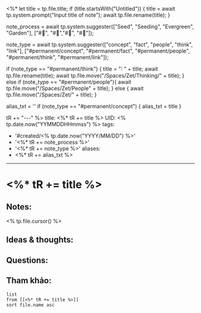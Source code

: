 <%* 
  let title = tp.file.title;
  if (title.startsWith("Untitled")) {
  	title = await tp.system.prompt("Input title of note");
    await tp.file.rename(title);
  }

  note_process = await tp.system.suggester(["Seed", "Seeding", "Evergreen", "Garden"], ["#🥜", "#🌱","#🌲", "#🏡"]);

  note_type = await tp.system.suggester(["concept", "fact", "people", "think", "link"], ["#permanent/concept", "#permanent/fact", "#permanent/people", "#permanent/think", "#permanent/link"]);
  
  if (note_type == "#permanent/think") {
    title = "❕ " + title;
    await tp.file.rename(title);
	await tp.file.move("/Spaces/Zet/Thinking/" + title);
  }
  else if (note_type == "#permanent/people"){
    await tp.file.move("/Spaces/Zet/People" + title);
  }
  else {
    await tp.file.move("/Spaces/Zet/" + title);
  }

  alias_txt = ''
  if (note_type == "#permanent/concept") {
    alias_txt = title
  }
   
  tR += "---"
%>
title: <%* tR += title %>
UID: <% tp.date.now("YYMMDDHHmmss") %>
tags:
  - '#created/<% tp.date.now("YYYY/MM/DD") %>'
  - '<%* tR += note_process %>'
  - '<%* tR += note_type %>'
aliases:
  - <%* tR += alias_txt %>
---
# <%* tR += title %>

## Notes:
<% tp.file.cursor() %>

## Ideas & thoughts:

## Questions:


## Tham khảo:
```dataview
list
from [[<%* tR += title %>]]
sort file.name asc
```